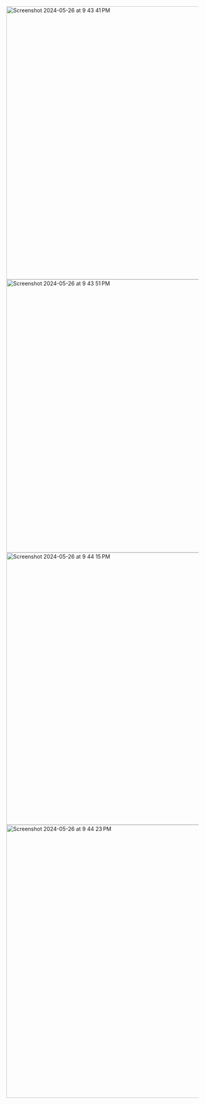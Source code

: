 
<img width="714" alt="Screenshot 2024-05-26 at 9 43 41 PM" src="https://github.com/shiva8081/chat-app/assets/131389549/e8236e4c-3a8b-4e3f-8503-3a335599b0c8">
<img width="714" alt="Screenshot 2024-05-26 at 9 43 51 PM" src="https://github.com/shiva8081/chat-app/assets/131389549/85383185-9ed2-4f4a-8686-3bee45050cd1">
<img width="712" alt="Screenshot 2024-05-26 at 9 44 15 PM" src="https://github.com/shiva8081/chat-app/assets/131389549/7a58f602-a688-40f1-b943-ef632ace85f2">
<img width="714" alt="Screenshot 2024-05-26 at 9 44 23 PM" src="https://github.com/shiva8081/chat-app/assets/131389549/fd4662eb-18cd-44fa-b180-62911d4cb012">
